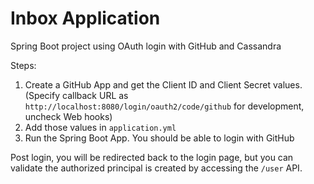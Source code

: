 # Inbox Application
Spring Boot project using OAuth login with GitHub and Cassandra

Steps:
1. Create a GitHub App and get the Client ID and Client Secret values. (Specify callback URL as `http://localhost:8080/login/oauth2/code/github` for development, uncheck Web hooks)
2. Add those values in `application.yml`
3. Run the Spring Boot App. You should be able to login with GitHub

Post login, you will be redirected back to the login page, but you can validate the authorized principal is created by accessing the `/user` API. 
